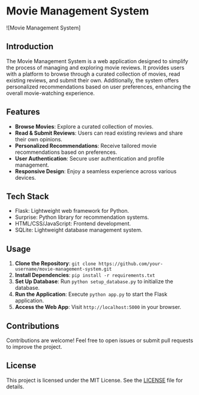 # Movie Management System

![Movie Management System]

## Introduction
The Movie Management System is a web application designed to simplify the process of managing and exploring movie reviews. It provides users with a platform to browse through a curated collection of movies, read existing reviews, and submit their own. Additionally, the system offers personalized recommendations based on user preferences, enhancing the overall movie-watching experience.

## Features
- **Browse Movies**: Explore a curated collection of movies.
- **Read & Submit Reviews**: Users can read existing reviews and share their own opinions.
- **Personalized Recommendations**: Receive tailored movie recommendations based on preferences.
- **User Authentication**: Secure user authentication and profile management.
- **Responsive Design**: Enjoy a seamless experience across various devices.

## Tech Stack
- Flask: Lightweight web framework for Python.
- Surprise: Python library for recommendation systems.
- HTML/CSS/JavaScript: Frontend development.
- SQLite: Lightweight database management system.

## Usage
1. **Clone the Repository**: `git clone https://github.com/your-username/movie-management-system.git`
2. **Install Dependencies**: `pip install -r requirements.txt`
3. **Set Up Database**: Run `python setup_database.py` to initialize the database.
4. **Run the Application**: Execute `python app.py` to start the Flask application.
5. **Access the Web App**: Visit `http://localhost:5000` in your browser.

## Contributions
Contributions are welcome! Feel free to open issues or submit pull requests to improve the project.

## License
This project is licensed under the MIT License. See the [LICENSE](LICENSE) file for details.
